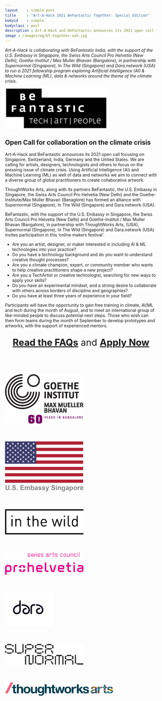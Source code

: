 ```yaml
---
layout    : simple-post
title     : "Art-A-Hack 2021 BeFantastic Together: Special Edition"
bodyid    : simple
bodyclass : post
description : Art-A-Hack and BeFantastic announces its 2021 open call focusing on Singapore, Switzerland, India, Germany and the United States. We are calling for artists, designers, technologists and others to focus on the pressing issue of climate crisis.
image : /images/og/bf-together-aah.jpg
---
```

*Art-A-Hack is collaborating with BeFantastic India, with the support of the U.S. Embassy in Singapore, the Swiss Arts Council Pro Helvetia (New Delhi), Goethe-Institut / Max Muller Bhavan (Bangalore), in partnership with Supernormal (Singapore), In The Wild (Singapore) and Dara.network (USA) to run a 2021 fellowship program exploring Artificial Intelligence (AI) & Machine Learning (ML), data & networks around the theme of the climate crisis.*

<div>
<a href="http://befantastic.in/"><img src="/images/sponsors/befantastic.png" alt="BeFantastic" /></a>
</div>

## Open Call for collaboration on the climate crisis
Art-A-Hack and BeFantastic announces its 2021 open call focusing on Singapore, Switzerland, India, Germany and the United States. We are calling for artists, designers, technologists and others to focus on the pressing issue of climate crisis. Using Artificial Intelligence (AI) and Machine Learning (ML) as well of data and networks we aim to connect with a diverse group of global practitioners to create collaborative artwork.

ThoughtWorks Arts, along with its partners BeFantastic, the U.S. Embassy in Singapore, the Swiss Arts Council Pro Helvetia (New Delhi) and the Goethe-Institute/Max Muller Bhavan (Banaglore) has formed an alliance with Supernormal (Singapore), In The Wild (Singapore) and Dara.network (USA).

BeFantastic, with the support of the U.S. Embassy in Singapore, the Swiss Arts Council Pro Helvetia (New Delhi) and Goethe-Institut / Max Muller Bhavan (Bangalore), in partnership with ThoughtWorks Arts, (USA), Supernormal (Singapore), In The Wild (Singapore) and Dara.network (USA) invites participation in this ‘online makers festival’. 

- Are you an artist, designer, or maker interested in including AI & ML technologies into your practice?
- Do you have a technology background and do you want to understand creative thought processes?  
- Are you a climate champion, expert, or community member who wants to help creative practitioners shape a new project?
- Are you a TechArtist or creative technologist, searching for new ways to apply your skills?
- Do you have an experimental mindset, and a strong desire to collaborate with others across borders of discipline and geographies?
- Do you have at least three years of experience in your field?

Participants will have the opportunity to gain free training in climate, AI/ML and tech during the month of August, and to meet an international group of like-minded people to discuss potential next steps. Those who wish can then form teams during the month of September to develop prototypes and artworks, with the support of experienced mentors.

<div style="width: 100%; text-align: center; margin: 2em 0 4em 0;"><a href="https://blrfantastic.files.wordpress.com/2021/06/bf-together-open-call-faq.pdf" style="font-size: 2.2em; font-weight: bold;">Read the FAQs</a><span style="font-size: 2.2em;">&nbsp;and&nbsp;</span><a href="https://forms.gle/3517PXjtpXbGamqJ6" style="font-size: 2.2em; font-weight: bold;">Apply Now</a></div>

<br>

<div>

<a href="https://www.goethe.de/"><img src="/images/sponsors/goethe-institut.png" alt="Goethe Institut" style="max-width: 260px; margin: 0 3em 3em 0;" /></a>

<a href="https://sg.usembassy.gov/"><img src="/images/sponsors/us-embassy-singapore.png" alt="US Embassy Singapore" style="max-width: 260px; margin: 0 3em 3em 0;" /></a>

<a href="https://www.weareinthewild.com/"><img src="/images/sponsors/in-the-wild.png" alt="In The Wild" style="max-width: 260px; margin: 0 3em 3em 0;" /></a>

<a href="https://prohelvetia.ch/"><img src="/images/sponsors/prohelvetica.png" alt="Prohelvetica" style="max-width: 260px; margin: 0 3em 3em 0;" /></a>

<a href="https://www.dara.network/"><img src="/images/sponsors/dara.png" alt="Dara Network" style="min-width: 160px; max-width: 260px; margin: 0 3em 3em 0;" /></a>

<a href="http://www.supernormal.sg"><img src="/images/sponsors/supernormal.png" style="max-width: 260px; margin: 0 3em 3em 0;" alt="Supernormal" /></a>

<a href="http://thoughtworksarts.io/"><img src="/images/sponsors/thoughtworks-arts.png" alt="ThoughtWorks Arts" style="max-width: 360px; margin: 0 3em 3em 0;" /></a>

</div>